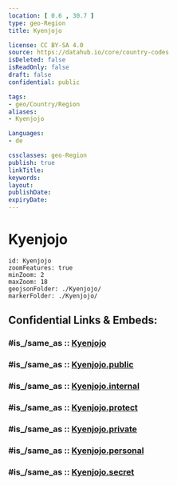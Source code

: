 ```yaml
---
location: [ 0.6 , 30.7 ] 
type: geo-Region
title: Kyenjojo

license: CC BY-SA 4.0
source: https://datahub.io/core/country-codes
isDeleted: false
isReadOnly: false
draft: false
confidential: public

tags:
- geo/Country/Region
aliases:
- Kyenjojo

Languages:
- de

cssclasses: geo-Region
publish: true
linkTitle: 
keywords: 
layout: 
publishDate: 
expiryDate: 
---
```


# Kyenjojo

```leaflet
id: Kyenjojo
zoomFeatures: true 
minZoom: 2 
maxZoom: 18
geojsonFolder: ./Kyenjojo/
markerFolder: ./Kyenjojo/
```


## Confidential Links & Embeds: 

### #is_/same_as :: [Kyenjojo](/_Standards/Earth/Continent/Africa/Africa~Central/Uganda/regions~Uganda/Uganda~West/Kyenjojo.md) 

### #is_/same_as :: [Kyenjojo.public](/_public/Earth/Continent/Africa/Africa~Central/Uganda/regions~Uganda/Uganda~West/Kyenjojo.public.md) 

### #is_/same_as :: [Kyenjojo.internal](/_internal/Earth/Continent/Africa/Africa~Central/Uganda/regions~Uganda/Uganda~West/Kyenjojo.internal.md) 

### #is_/same_as :: [Kyenjojo.protect](/_protect/Earth/Continent/Africa/Africa~Central/Uganda/regions~Uganda/Uganda~West/Kyenjojo.protect.md) 

### #is_/same_as :: [Kyenjojo.private](/_private/Earth/Continent/Africa/Africa~Central/Uganda/regions~Uganda/Uganda~West/Kyenjojo.private.md) 

### #is_/same_as :: [Kyenjojo.personal](/_personal/Earth/Continent/Africa/Africa~Central/Uganda/regions~Uganda/Uganda~West/Kyenjojo.personal.md) 

### #is_/same_as :: [Kyenjojo.secret](/_secret/Earth/Continent/Africa/Africa~Central/Uganda/regions~Uganda/Uganda~West/Kyenjojo.secret.md)

